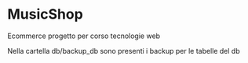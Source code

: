 # MusicShop
Ecommerce progetto per corso tecnologie web

Nella cartella db/backup_db sono presenti i backup per le tabelle del db

